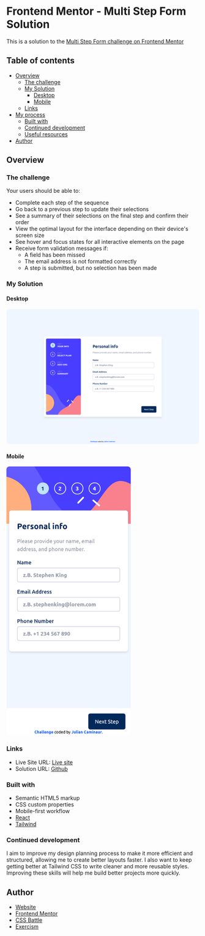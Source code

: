 # Frontend Mentor - Multi Step Form Solution

This is a solution to the [Multi Step Form challenge on Frontend Mentor](https://www.frontendmentor.io/challenges/)

## Table of contents

- [Overview](#overview)
  - [The challenge](#the-challenge)
  - [My Solution](#my-solution)
    - [Desktop](#desktop)
    - [Mobile](#mobile)
  - [Links](#links)
- [My process](#my-process)
  - [Built with](#built-with)
  - [Continued development](#continued-development)
  - [Useful resources](#useful-resources)
- [Author](#author)

## Overview

### The challenge

Your users should be able to:

- Complete each step of the sequence
- Go back to a previous step to update their selections
- See a summary of their selections on the final step and confirm their order
- View the optimal layout for the interface depending on their device's screen size
- See hover and focus states for all interactive elements on the page
- Receive form validation messages if:
  - A field has been missed
  - The email address is not formatted correctly
  - A step is submitted, but no selection has been made

### My Solution

#### Desktop

<img src='./src/assets/Desktop.png' width='700px' style='border-radius:8px;'/>

#### Mobile

<img src='./src/assets/Mobile.png' width='325px' style='border-radius:8px;'/>

### Links

- Live Site URL: [Live site](https://caminaur-multi-step-form.netlify.app/)
- Solution URL: [Github](https://github.com/Caminaur/Multi-step-form)

### Built with

- Semantic HTML5 markup
- CSS custom properties
- Mobile-first workflow
- [React](https://reactjs.org/)
- [Tailwind](https://tailwindcss.com/)

### Continued development

I aim to improve my design planning process to make it more efficient and structured, allowing me to create better layouts faster. I also want to keep getting better at Tailwind CSS to write cleaner and more reusable styles. Improving these skills will help me build better projects more quickly.

## Author

- [Website](https://julian-caminaur.tech/)
- [Frontend Mentor](https://www.frontendmentor.io/profile/Caminaur)
- [CSS Battle](https://cssbattle.dev/player/caminaur)
- [Exercism](https://exercism.org/profiles/Caminaur)
